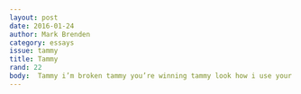 ```yaml
---
layout: post 
date: 2016-01-24
author: Mark Brenden
category: essays
issue: tammy
title: Tammy
rand: 22
body:  Tammy i’m broken tammy you’re winning tammy look how i use your name i can’t hit shift tammy the system is shot have you appeared at my window tammy no it’s a bird there should be a comma here tammy i’m a writer look no periods of the womanly word here tammy you be a comma look tammy you’re doing it what have you made of your dear obliging suitor tammy oh god now you are a question mark appear now at my window i don’t wish to make you into an exclamation point i can’t even give you a back story Tammy I think of you now in my underwear and your underwear t t T T aammy I’m Brando come to me now they say I look good in my new glasses i cut my hair and go to offices in the morning tammy i’m gainfully employed but i can’t find the wright keys i have all the ingredients come back to me i will cook you a dinner tammy your hips sway in my mind like gym parachutes I Could Compare You To Fruit And Flowers look just I’ve found the Shift Key your image creeps into my spaces and this word and the next have less than six degrees of separation from your parachute hips tammy look i’m better I Have Superior Capitalization Skills you do it to me look at you immortalize my well being witness my despair i use the word witness come see my stomach drooping and i talk to the mirror oh tammy at the carnival or tammy the soft i have replaced you with the word your name has become an onomatopoeia for the soft expanding of a woman’s torso tammy o ttammmy stream of consciousness could turn mother to madwoman tammy the gales of your eyelids are flooding my backyard is that a light tammy what is your magic the leaves are crunching round my bedside tammy intruder! punctuation! the clouds have broken! the i ching was right! the uprising is complete! make the period now! ah tammy you’ve trapped me again! look at the bloody remnants of my spaghetti bowl the broccoli sprouts were warriors of life before the poison of my saliva turned them to kleenex-ridden puddles of sperm o tammy must you force the words from my throat with butter knives tammy you beautiful cruel demon tammy your mirage leads me to my morning shower tammy you’ve deserted my libido and left it hanging like a dried raisin the last orgasm i achieved was  sinking my key into the struggling lock tammy i can’t even smoke the last fumes are breathing out i shall not die like this on the cliffs of my post-adolescence tammy at my service tammy you’re needed Tammy your walks around the park are dizzying my long last hokey pokey of solitude.
---
```

